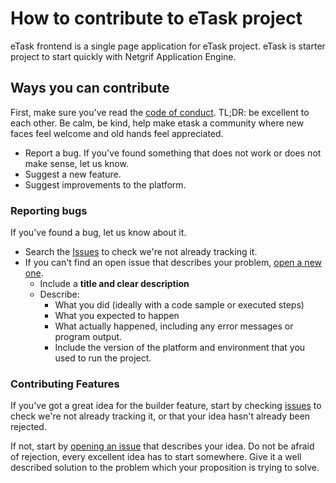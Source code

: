 # How to contribute to eTask project

eTask frontend is a single page application for eTask project. eTask is starter project to start quickly with
Netgrif Application Engine.

## Ways you can contribute

First, make sure you've read the [code of conduct](CODE_OF_CONDUCT.md). TL;DR: be excellent to each other. Be calm, be
kind, help make etask a community where new faces feel welcome and old hands feel appreciated.

* Report a bug. If you've found something that does not work or does not make sense, let us know.
* Suggest a new feature.
* Suggest improvements to the platform.

### Reporting bugs

If you've found a bug, let us know about it.

* Search the [Issues](https://github.com/netgrif/etask-frontend-starter/issues) to check we're not already tracking it.
* If you can't find an open issue that describes your
  problem, [open a new one](https://github.com/netgrif/etask-frontend-starter/issues/new).
  * Include a **title and clear description**
  * Describe:
    * What you did (ideally with a code sample or executed steps)
    * What you expected to happen
    * What actually happened, including any error messages or program output.
    * Include the version of the platform and environment that you used to run the project.

### Contributing Features

If you've got a great idea for the builder feature, start by checking
[issues](https://github.com/netgrif/etask-frontend-starter/labels/improvement) to check we're not already tracking it, or
that your idea hasn't already been rejected.

If not, start by [opening an issue](https://github.com/netgrif/etask-frontend-starter/issues/new) that describes your idea.
Do not be afraid of rejection, every excellent idea has to start somewhere. Give it a well described solution to the
problem which your proposition is trying to solve.
